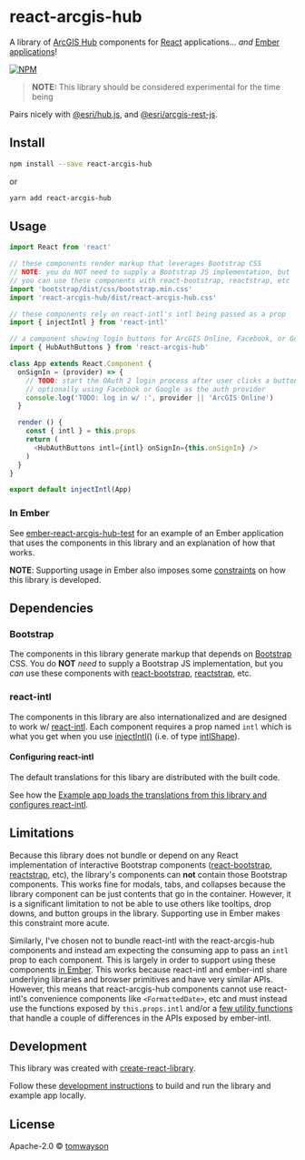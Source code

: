 # react-arcgis-hub

A library of [ArcGIS Hub](http://hub.arcgis.com/) components for [React] applications... _and_ [Ember applications](#in-ember)! 

[![NPM](https://img.shields.io/npm/v/react-arcgis-hub.svg)](https://www.npmjs.com/package/react-arcgis-hub)

> **NOTE:** This library should be considered experimental for the time being

Pairs nicely with [@esri/hub.js](https://esri.github.io/hub.js/), and [@esri/arcgis-rest-js](https://esri.github.io/arcgis-rest-js/).

## Install

```bash
npm install --save react-arcgis-hub
```

or

```bash
yarn add react-arcgis-hub
```

## Usage

```js
import React from 'react'

// these components render markup that leverages Bootstrap CSS
// NOTE: you do NOT need to supply a Bootstrap JS implementation, but
// you can use these components with react-bootstrap, reactstrap, etc
import 'bootstrap/dist/css/bootstrap.min.css'
import 'react-arcgis-hub/dist/react-arcgis-hub.css'

// these components rely on react-intl's intl being passed as a prop
import { injectIntl } from 'react-intl'

// a component showing login buttons for ArcGIS Online, Facebook, or Google
import { HubAuthButtons } from 'react-arcgis-hub'

class App extends React.Component {
  onSignIn = (provider) => {
    // TODO: start the OAuth 2 login process after user clicks a button
    // optionally using Facebook or Google as the auth provider
    console.log('TODO: log in w/ :', provider || 'ArcGIS Online')
  }

  render () {
    const { intl } = this.props
    return (
      <HubAuthButtons intl={intl} onSignIn={this.onSignIn} />
    )
  }
}

export default injectIntl(App)
```

### In Ember
See [ember-react-arcgis-hub-test](https://github.com/tomwayson/ember-react-arcgis-hub-test) for an example of an Ember application that uses the components in this library and an explanation of how that works. 

**NOTE**: Supporting usage in Ember also imposes some [constraints](#limitations) on how this library is developed.

## Dependencies

### Bootstrap
The components in this library generate markup that depends on [Bootstrap](https://getbootstrap.com/) CSS. You do **NOT** _need_ to supply a Bootstrap JS implementation, but you _can_ use these components with [react-bootstrap], [reactstrap], etc.

### react-intl
The components in this library are also internationalized and are designed to work w/ [react-intl](https://github.com/yahoo/react-intl). Each component requires a prop named `intl` which is what you get when you use [injectIntl()](https://github.com/yahoo/react-intl/wiki/API#injection-api) (i.e. of type [intlShape](https://github.com/yahoo/react-intl/wiki/API#intlshape)).

#### Configuring react-intl

The default translations for this libary are distributed with the built code.

See how the [Example app loads the translations from this library and configures react-intl](./example/src/AppWrapper.js).

## Limitations

Because this library does not bundle or depend on any React implementation of interactive Bootstrap components ([react-bootstrap], [reactstrap], etc), the library's components can **not** contain those Bootstrap components. This works fine for modals, tabs, and collapses because the library component can be just contents that go in the container. However, it is a significant limitation to not be able to use others like tooltips, drop downs, and button groups in the library. Supporting use in Ember makes this constraint more acute.

Similarly, I've chosen not to bundle react-intl with the react-arcgis-hub components and instead am expecting the consuming app to pass an `intl` prop to each component. This is largely in order to support using these components [in Ember](#in-ember). This works because react-intl and ember-intl share underlying libraries and browser primitives and have very similar APIs. However, this means that react-arcgis-hub components cannot use react-intl's convenience components like `<FormattedDate>`, etc and must instead use the functions exposed by `this.props.intl` and/or a [few utility functions](./src/utils/index.ts) that handle a couple of differences in the APIs exposed by ember-intl.

## Development

This library was created with [create-react-library](https://www.npmjs.com/package/create-react-library).

Follow these [development instructions](https://github.com/transitive-bullshit/create-react-library#development) to build and run the library and example app locally.

## License

Apache-2.0 © [tomwayson](https://github.com/tomwayson)

[React]:https://reactjs.org/
[Ember.js]:https://www.emberjs.com/
[react-bootstrap]:https://react-bootstrap.github.io/
[reactstrap]:https://reactstrap.github.io/

